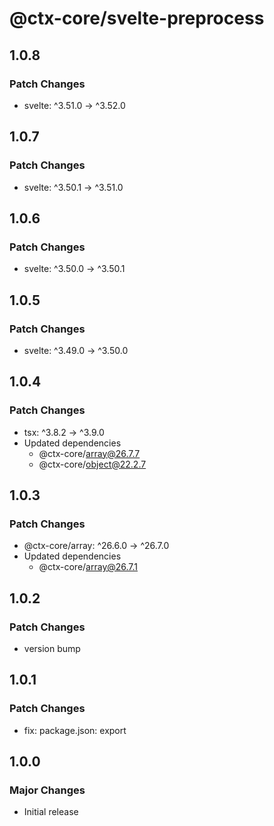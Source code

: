 # @ctx-core/svelte-preprocess

## 1.0.8

### Patch Changes

- svelte: ^3.51.0 -> ^3.52.0

## 1.0.7

### Patch Changes

- svelte: ^3.50.1 -> ^3.51.0

## 1.0.6

### Patch Changes

- svelte: ^3.50.0 -> ^3.50.1

## 1.0.5

### Patch Changes

- svelte: ^3.49.0 -> ^3.50.0

## 1.0.4

### Patch Changes

- tsx: ^3.8.2 -> ^3.9.0
- Updated dependencies
  - @ctx-core/array@26.7.7
  - @ctx-core/object@22.2.7

## 1.0.3

### Patch Changes

- @ctx-core/array: ^26.6.0 -> ^26.7.0
- Updated dependencies
  - @ctx-core/array@26.7.1

## 1.0.2

### Patch Changes

- version bump

## 1.0.1

### Patch Changes

- fix: package.json: export

## 1.0.0

### Major Changes

- Initial release
